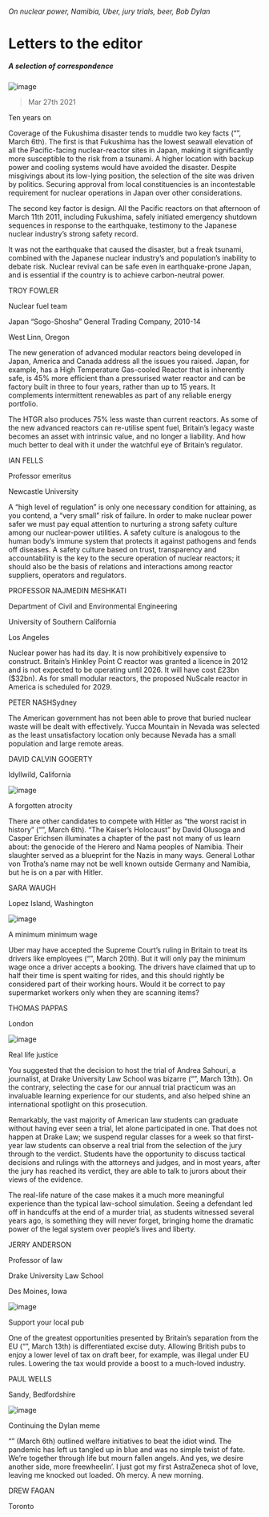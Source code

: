 ###### On nuclear power, Namibia, Uber, jury trials, beer, Bob Dylan
# Letters to the editor 
##### A selection of correspondence 
![image](images/20210306_ldd002.jpg) 
> Mar 27th 2021 

Ten years on
Coverage of the Fukushima disaster tends to muddle two key facts (“”, March 6th). The first is that Fukushima has the lowest seawall elevation of all the Pacific-facing nuclear-reactor sites in Japan, making it significantly more susceptible to the risk from a tsunami. A higher location with backup power and cooling systems would have avoided the disaster. Despite misgivings about its low-lying position, the selection of the site was driven by politics. Securing approval from local constituencies is an incontestable requirement for nuclear operations in Japan over other considerations.

The second key factor is design. All the Pacific reactors on that afternoon of March 11th 2011, including Fukushima, safely initiated emergency shutdown sequences in response to the earthquake, testimony to the Japanese nuclear industry’s strong safety record.
It was not the earthquake that caused the disaster, but a freak tsunami, combined with the Japanese nuclear industry’s and population’s inability to debate risk. Nuclear revival can be safe even in earthquake-prone Japan, and is essential if the country is to achieve carbon-neutral power.
TROY FOWLER
Nuclear fuel team
Japan “Sogo-Shosha” General Trading Company, 2010-14
West Linn, Oregon
The new generation of advanced modular reactors being developed in Japan, America and Canada address all the issues you raised. Japan, for example, has a High Temperature Gas-cooled Reactor that is inherently safe, is 45% more efficient than a pressurised water reactor and can be factory built in three to four years, rather than up to 15 years. It complements intermittent renewables as part of any reliable energy portfolio.
The HTGR also produces 75% less waste than current reactors. As some of the new advanced reactors can re-utilise spent fuel, Britain’s legacy waste becomes an asset with intrinsic value, and no longer a liability. And how much better to deal with it under the watchful eye of Britain’s regulator.
IAN FELLS
Professor emeritus
Newcastle University
A “high level of regulation” is only one necessary condition for attaining, as you contend, a “very small” risk of failure. In order to make nuclear power safer we must pay equal attention to nurturing a strong safety culture among our nuclear-power utilities. A safety culture is analogous to the human body’s immune system that protects it against pathogens and fends off diseases. A safety culture based on trust, transparency and accountability is the key to the secure operation of nuclear reactors; it should also be the basis of relations and interactions among reactor suppliers, operators and regulators.
PROFESSOR NAJMEDIN MESHKATI
Department of Civil and Environmental Engineering
University of Southern California
Los Angeles
Nuclear power has had its day. It is now prohibitively expensive to construct. Britain’s Hinkley Point C reactor was granted a licence in 2012 and is not expected to be operating until 2026. It will have cost £23bn ($32bn). As for small modular reactors, the proposed NuScale reactor in America is scheduled for 2029.
PETER NASHSydney
The American government has not been able to prove that buried nuclear waste will be dealt with effectively. Yucca Mountain in Nevada was selected as the least unsatisfactory location only because Nevada has a small population and large remote areas.
DAVID CALVIN GOGERTY
Idyllwild, California
![image](images/20210306_brp503.jpg) 

A forgotten atrocity
There are other candidates to compete with Hitler as “the worst racist in history” (“”, March 6th). “The Kaiser’s Holocaust” by David Olusoga and Casper Erichsen illuminates a chapter of the past not many of us learn about: the genocide of the Herero and Nama peoples of Namibia. Their slaughter served as a blueprint for the Nazis in many ways. General Lothar von Trotha’s name may not be well known outside Germany and Namibia, but he is on a par with Hitler.
SARA WAUGH
Lopez Island, Washington
![image](images/20210320_brp503.jpg) 

A minimum minimum wage
Uber may have accepted the Supreme Court’s ruling in Britain to treat its drivers like employees (“”, March 20th). But it will only pay the minimum wage once a driver accepts a booking. The drivers have claimed that up to half their time is spent waiting for rides, and this should rightly be considered part of their working hours. Would it be correct to pay supermarket workers only when they are scanning items?
THOMAS PAPPAS
London
![image](images/20210313_usp502.jpg) 

Real life justice
You suggested that the decision to host the trial of Andrea Sahouri, a journalist, at Drake University Law School was bizarre (“”, March 13th). On the contrary, selecting the case for our annual trial practicum was an invaluable learning experience for our students, and also helped shine an international spotlight on this prosecution.
Remarkably, the vast majority of American law students can graduate without having ever seen a trial, let alone participated in one. That does not happen at Drake Law; we suspend regular classes for a week so that first-year law students can observe a real trial from the selection of the jury through to the verdict. Students have the opportunity to discuss tactical decisions and rulings with the attorneys and judges, and in most years, after the jury has reached its verdict, they are able to talk to jurors about their views of the evidence.
The real-life nature of the case makes it a much more meaningful experience than the typical law-school simulation. Seeing a defendant led off in handcuffs at the end of a murder trial, as students witnessed several years ago, is something they will never forget, bringing home the dramatic power of the legal system over people’s lives and liberty.
JERRY ANDERSON
Professor of law
Drake University Law School
Des Moines, Iowa
![image](images/20210313_ldd005.jpg) 

Support your local pub
One of the greatest opportunities presented by Britain’s separation from the EU (“”, March 13th) is differentiated excise duty. Allowing British pubs to enjoy a lower level of tax on draft beer, for example, was illegal under EU rules. Lowering the tax would provide a boost to a much-loved industry.
PAUL WELLS
Sandy, Bedfordshire
![image](images/20210306_fbd001.jpg) 

Continuing the Dylan meme
“” (March 6th) outlined welfare initiatives to beat the idiot wind. The pandemic has left us tangled up in blue and was no simple twist of fate. We’re together through life but mourn fallen angels. And yes, we desire another side, more freewheelin’. I just got my first AstraZeneca shot of love, leaving me knocked out loaded. Oh mercy. A new morning.
DREW FAGAN
Toronto
